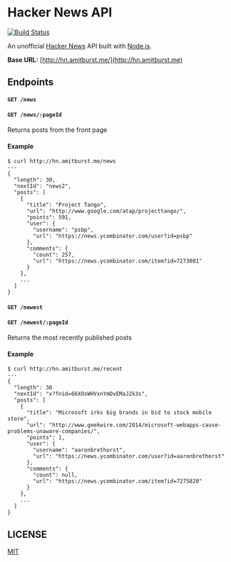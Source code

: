 # Hacker News API
[![Build Status](https://travis-ci.org/amitburst/hackernews-api.svg?branch=develop)](https://travis-ci.org/amitburst/hackernews-api)

An unofficial [Hacker News](https://news.ycombinator.com/) API built with [Node.js](http://nodejs.org/).

**Base URL:** [http://hn.amitburst.me/](http://hn.amitburst.me)

## Endpoints

#### `GET /news`
#### `GET /news/:pageId`
Returns posts from the front page

#### Example
```
$ curl http://hn.amitburst.me/news
---
{
  "length": 30,
  "nextId": "news2",
  "posts": [
    {
      "title": "Project Tango",
      "url": "http://www.google.com/atap/projecttango/",
      "points": 591,
      "user": {
        "username": "psbp",
        "url": "https://news.ycombinator.com/user?id=psbp"
      },
      "comments": {
        "count": 257,
        "url": "https://news.ycombinator.com/item?id=7273081"
      }
    },
    ...
  ]
}
```

#### `GET /newest`
#### `GET /newest/:pageId`
Returns the most recently published posts

#### Example
```
$ curl http://hn.amitburst.me/recent
---
{
  "length": 30
  "nextId": "x?fnid=66XOsWHVxnYmDvEMaJ2k3s",
  "posts": [
    {
      "title": "Microsoft irks big brands in bid to stock mobile store",
      "url": "http://www.geekwire.com/2014/microsoft-webapps-cause-problems-unaware-companies/",
      "points": 1,
      "user": {
        "username": "aaronbrethorst",
        "url": "https://news.ycombinator.com/user?id=aaronbrethorst"
      },
      "comments": {
        "count": null,
        "url": "https://news.ycombinator.com/item?id=7275820"
      }
    },
    ...
  ]
}
```

## LICENSE
[MIT](license)
